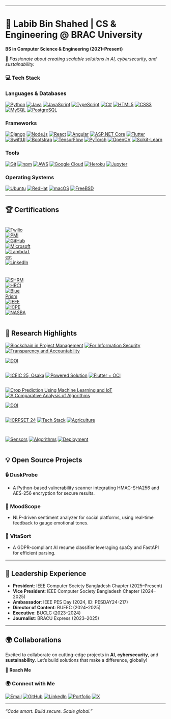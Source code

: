 

---

# 🚀 Labib Bin Shahed | CS & Engineering @ BRAC University  
**BS in Computer Science & Engineering (2021–Present)**  

🎯 *Passionate about creating scalable solutions in AI, cybersecurity, and sustainability.*

### 💻 **Tech Stack**
<div>

### **Languages & Databases**  
<div>
  
[![Python](https://img.shields.io/badge/Python-3776AB?style=for-the-badge&logo=python&logoColor=white)](https://www.python.org/)
[![Java](https://img.shields.io/badge/Java-ED8B00?style=for-the-badge&logo=java&logoColor=white)](https://www.java.com/)
[![JavaScript](https://img.shields.io/badge/JavaScript-F7DF1E?style=for-the-badge&logo=javascript&logoColor=black)](https://developer.mozilla.org/en-US/docs/Web/JavaScript)
[![TypeScript](https://img.shields.io/badge/TypeScript-3178C6?style=for-the-badge&logo=typescript&logoColor=white)](https://www.typescriptlang.org/)
[![C#](https://img.shields.io/badge/C%23-239120?style=for-the-badge&logo=c-sharp&logoColor=white)](https://docs.microsoft.com/en-us/dotnet/csharp/)
[![HTML5](https://img.shields.io/badge/HTML5-E34F26?style=for-the-badge&logo=html5&logoColor=white)](https://developer.mozilla.org/en-US/docs/Web/HTML)
[![CSS3](https://img.shields.io/badge/CSS3-1572B6?style=for-the-badge&logo=css3&logoColor=white)](https://developer.mozilla.org/en-US/docs/Web/CSS)
[![MySQL](https://img.shields.io/badge/MySQL-4479A1?style=for-the-badge&logo=mysql&logoColor=white)](https://www.mysql.com/)
[![PostgreSQL](https://img.shields.io/badge/PostgreSQL-336791?style=for-the-badge&logo=postgresql&logoColor=white)](https://www.postgresql.org/)

</div>

### **Frameworks**  
<div>
  
[![Django](https://img.shields.io/badge/Django-092E20?style=for-the-badge&logo=django&logoColor=white)](https://www.djangoproject.com/)
[![Node.js](https://img.shields.io/badge/Node.js-43853D?style=for-the-badge&logo=node.js&logoColor=white)](https://nodejs.org/)
[![React](https://img.shields.io/badge/React-61DAFB?style=for-the-badge&logo=react&logoColor=black)](https://reactjs.org/)
[![Angular](https://img.shields.io/badge/Angular-DD0031?style=for-the-badge&logo=angular&logoColor=white)](https://angular.io/)
[![ASP.NET Core](https://img.shields.io/badge/ASP.NET_Core-512BD4?style=for-the-badge&logo=.net&logoColor=white)](https://dotnet.microsoft.com/apps/aspnet)
[![Flutter](https://img.shields.io/badge/Flutter-02569B?style=for-the-badge&logo=flutter&logoColor=white)](https://flutter.dev/)
[![SwiftUI](https://img.shields.io/badge/SwiftUI-F05138?style=for-the-badge&logo=swift&logoColor=white)](https://developer.apple.com/xcode/swiftui/)
[![Bootstrap](https://img.shields.io/badge/Bootstrap-7952B3?style=for-the-badge&logo=bootstrap&logoColor=white)](https://getbootstrap.com/)
[![TensorFlow](https://img.shields.io/badge/TensorFlow-FF6F00?style=for-the-badge&logo=tensorflow&logoColor=white)](https://www.tensorflow.org/)
[![PyTorch](https://img.shields.io/badge/PyTorch-EE4C2C?style=for-the-badge&logo=pytorch&logoColor=white)](https://pytorch.org/)
[![OpenCV](https://img.shields.io/badge/OpenCV-5C3EE8?style=for-the-badge&logo=opencv&logoColor=white)](https://opencv.org/)
[![Scikit-Learn](https://img.shields.io/badge/Scikit_Learn-F7931E?style=for-the-badge&logo=scikit-learn&logoColor=white)](https://scikit-learn.org/)

</div>

### **Tools**  
<div>
  
[![Git](https://img.shields.io/badge/Git-F05032?style=for-the-badge&logo=git&logoColor=white)](https://git-scm.com/)
[![npm](https://img.shields.io/badge/npm-CB3837?style=for-the-badge&logo=npm&logoColor=white)](https://www.npmjs.com/)
[![AWS](https://img.shields.io/badge/AWS-FF9900?style=for-the-badge&logo=amazon-aws&logoColor=white)](https://aws.amazon.com/)
[![Google Cloud](https://img.shields.io/badge/Google_Cloud-4285F4?style=for-the-badge&logo=google-cloud&logoColor=white)](https://cloud.google.com/)
[![Heroku](https://img.shields.io/badge/Heroku-430098?style=for-the-badge&logo=heroku&logoColor=white)](https://www.heroku.com/)
[![Jupyter](https://img.shields.io/badge/Jupyter-F37626?style=for-the-badge&logo=jupyter&logoColor=white)](https://jupyter.org/)

</div>

### **Operating Systems**  
<div>
  
[![Ubuntu](https://img.shields.io/badge/Ubuntu-E95420?style=for-the-badge&logo=ubuntu&logoColor=white)](https://ubuntu.com/)
[![RedHat](https://img.shields.io/badge/Red_Hat-EE0000?style=for-the-badge&logo=redhat&logoColor=white)](https://www.redhat.com/)
[![macOS](https://img.shields.io/badge/macOS-000000?style=for-the-badge&logo=apple&logoColor=white)](https://www.apple.com/macos/)
[![FreeBSD](https://img.shields.io/badge/FreeBSD-AB2B28?style=for-the-badge&logo=freebsd&logoColor=white)](https://www.freebsd.org/)

</div>

</div>

---

## 🏆 **Certifications**  

<div style="display: grid; grid-template-columns: repeat(6, 1fr); gap: 10px; margin-top: 20px;">

<!-- First Row -->
[![Twilio](https://img.shields.io/badge/Twilio-F22F46?style=for-the-badge&logo=twilio&logoColor=white)](https://www.linkedin.com/learning/certificates/759119dcc46bdb4e63fb82dc49ed0ad4288a97d9031dd360fdb0686f65b0b398)
[![PMI](https://img.shields.io/badge/PMI-8C1D40?style=for-the-badge&logo=project-management-institute&logoColor=white)](https://www.linkedin.com/learning/certificates/fe897b3437597f8b933ad2501b5de695916b026e0c841509df9545ecd7d83b0b)
[![GitHub](https://img.shields.io/badge/GitHub-181717?style=for-the-badge&logo=github&logoColor=white)](https://www.linkedin.com/learning/certificates/e9fda53e1d56f77f2f78acaefd5fd9c9dfd3dce255ebd20be4d1cd3290629784)
[![Microsoft](https://img.shields.io/badge/Microsoft-0078D4?style=for-the-badge&logo=microsoft&logoColor=white)](https://www.linkedin.com/learning/certificates/73e313f844327f6f6a86a0984c7c45ee6b9eee1a3e283db48bb370d908b57dec)
[![LambdaTest](https://img.shields.io/badge/LambdaTest-FF8C00?style=for-the-badge&logo=testing-library&logoColor=white)](https://www.linkedin.com/learning/certificates/243b5362e2fc213ce658d04d6c21856b9ab9628a3e81b375927773cd8618fd49)
[![LinkedIn](https://img.shields.io/badge/LinkedIn-0A66C2?style=for-the-badge&logo=linkedin&logoColor=white)](https://www.linkedin.com/learning/certificates/246ffec626263c5d4a8bea2c310bcc0cd836100f89d7e87c605082f43004b053)

</div>

<div style="display: grid; grid-template-columns: repeat(6, 1fr); gap: 10px; margin-top: 10px;">

<!-- Second Row -->
[![SHRM](https://img.shields.io/badge/SHRM-0083BE?style=for-the-badge&logo=shrm&logoColor=white)](https://www.linkedin.com/learning/certificates/3719feeef2b7f6b1134ce2fb8887cad2d531b509b194f9ab82204ad2581b1cf3)
[![HRCI](https://img.shields.io/badge/HRCI-FF6D00?style=for-the-badge&logo=hrci&logoColor=white)](https://www.linkedin.com/learning/certificates/125c8879c94519f1a707ee5691ac5a6e5b5ca44002c3f532900f608765a2d2fa)
[![Blue Prism](https://img.shields.io/badge/Blue_Prism-00A1E0?style=for-the-badge&logo=blue-prism&logoColor=white)](https://www.linkedin.com/learning/certificates/6f99e870b41beae081989894b502a48e94af71cf8806e54a994cad682d092c5f)
[![IEEE](https://img.shields.io/badge/IEEE-00629B?style=for-the-badge&logo=ieee&logoColor=white)](https://drive.google.com/file/d/1TtB9GEhgxRlTVQ5Ha-w9MWNBN6oXl2Jb/view)
[![ICPE](https://img.shields.io/badge/ICPE-34A853?style=for-the-badge&logo=google-drive&logoColor=white)](https://drive.google.com/file/d/17SxPVFYELRmTnL-ottL5zVR29rsvGYBD/view)
[![NASBA](https://img.shields.io/badge/NASBA-1E3A8A?style=for-the-badge&logo=nasba&logoColor=white)](https://www.linkedin.com/learning/certificates/e72b6f3475683106b11f92cc054a1f8d514ed33b6b8e6974f5b22d6f28ac2bdd)

</div>


## 🧠 **Research Highlights**

[![Blockchain in Project Management](https://img.shields.io/badge/Blockchain_in_Project_Management-FF0000?style=for-the-badge&logo=blockchain-dot-com&logoColor=white)]() [![For Information Security](https://img.shields.io/badge/For_Information_Security-FF0000?style=for-the-badge&logo=blockchain-dot-com&logoColor=white)]() [![Transparency and Accountability](https://img.shields.io/badge/Transparency_and_Accountability-FF0000?style=for-the-badge&logo=blockchain-dot-com&logoColor=white)]()




[![DOI](https://img.shields.io/badge/DOI-10.1109%2FICEIC64972.2025.10879668-orange?style=for-the-badge)](https://doi.org/10.1109/ICEIC64972.2025.10879668)



<div style="display: flex; gap: 15px; margin: 15px 0; align-items: center; flex-wrap: nowrap;">

[![ICEIC 25, Osaka](https://img.shields.io/badge/IEEE_ICEIC_2025,_Osaka-0A77B1?style=for-the-badge&logo=ieee&logoColor=white)]() [![Powered Solution](https://img.shields.io/badge/Ethereum_powered_solution-4B0082?style=for-the-badge&logo=ethereum&logoColor=white)]() [![Flutter + OCI](https://img.shields.io/badge/Flutter_+_OCI-FF5722?style=for-the-badge&logo=flutter&logoColor=white)]()  

</div>

[![Crop Prediction Using Machine Learning and IoT](https://img.shields.io/badge/Crop_Prediction_Using_ML_and_IoT-FF0000?style=for-the-badge&logo=scikitlearn&logoColor=white)]() [![A Comparative Analysis of Algorithms](https://img.shields.io/badge/Comparative_Analysis_of_Algorithms-FF0000?style=for-the-badge&logo=scikitlearn&logoColor=white)]()

[![DOI](https://img.shields.io/badge/DOI-10.1109%2FICRPSET64863.2024.10955896-orange?style=for-the-badge)](https://doi.org/10.1109/ICRPSET64863.2024.10955896)

<div style="display: flex; gap: 15px; margin: 15px 0; align-items: center; flex-wrap: nowrap;">

[![ICRPSET 24](https://img.shields.io/badge/IEEE_ICRPSET_2024,_Rajshahi-0A77B1?style=for-the-badge&logo=ieee&logoColor=white)]()
[![Tech Stack](https://img.shields.io/badge/IoT_+_Machine_Learning-4B0082?style=for-the-badge&logo=aws-iot&logoColor=white)]()
[![Agriculture](https://img.shields.io/badge/Precision_Agriculture-FF5722?style=for-the-badge&logo=leaf&logoColor=white)]()

</div>
<div style="display: flex; gap: 15px; margin: 15px 0; align-items: center; flex-wrap: nowrap;">

[![Sensors](https://img.shields.io/badge/Soil_Moisture_+_Temp_Sensors-00AA00?style=for-the-badge&logo=raspberrypi&logoColor=white)]()
[![Algorithms](https://img.shields.io/badge/Random_Forest_+_SVM-0088CC?style=for-the-badge&logo=scikit-learn&logoColor=white)]()
[![Deployment](https://img.shields.io/badge/Edge_Deployed-FF8800?style=for-the-badge&logo=arduino&logoColor=white)]()

</div>

## 💡 **Open Source Projects**

### 🔒 **DuskProbe**  
- A Python-based vulnerability scanner integrating HMAC-SHA256 and AES-256 encryption for secure results.  

### 🧠 **MoodScope**  
- NLP-driven sentiment analyzer for social platforms, using real-time feedback to gauge emotional tones.  

### 📄 **VitaSort**  
- A GDPR-compliant AI resume classifier leveraging spaCy and FastAPI for efficient parsing.

---

## 🌟 **Leadership Experience**

- **President**: IEEE Computer Society Bangladesh Chapter (2025–Present)  
- **Vice President**: IEEE Computer Society Bangladesh Chapter (2024–2025)  
- **Ambassador**: IEEE PES Day (2024, ID: PESDAY24-217)  
- **Director of Content**: BUEEC (2024–2025)  
- **Executive**: BUCLC (2023–2024)  
- **Journalist**: BRACU Express (2023–2025)  

---

## 🌍 **Collaborations**  
Excited to collaborate on cutting-edge projects in **AI**, **cybersecurity**, and **sustainability**. Let’s build solutions that make a difference, globally!

📧 **Reach Me**  
  
### 🌍 **Connect with Me**

  
[![Email](https://img.shields.io/badge/Email-D14836?style=for-the-badge&logo=gmail&logoColor=white)](mailto:labib.45x@gmail.com)
[![GitHub](https://img.shields.io/badge/GitHub-181717?style=for-the-badge&logo=github&logoColor=white)](https://github.com/la-b-ib)
[![LinkedIn](https://img.shields.io/badge/LinkedIn-0077B5?style=for-the-badge&logo=linkedin&logoColor=white)](https://www.linkedin.com/in/la-b-ib/)
[![Portfolio](https://img.shields.io/badge/Website-0A5C78?style=for-the-badge&logo=internet-explorer&logoColor=white)](https://la-b-ib.github.io/)
[![X](https://img.shields.io/badge/X-000000?style=for-the-badge&logo=twitter&logoColor=white)](https://x.com/la_b_ib_)




---

*“Code smart. Build secure. Scale global.”*  
